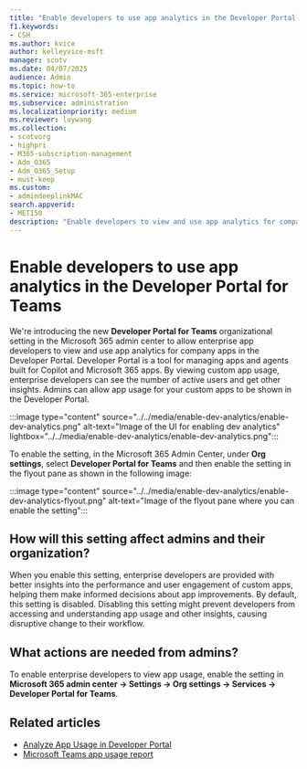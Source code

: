 ```yaml
---
title: "Enable developers to use app analytics in the Developer Portal for Teams"
f1.keywords:
- CSH
ms.author: kvice
author: kelleyvice-msft
manager: scotv
ms.date: 04/07/2025
audience: Admin
ms.topic: how-to
ms.service: microsoft-365-enterprise
ms.subservice: administration
ms.localizationpriority: medium
ms.reviewer: luywang
ms.collection: 
- scotvorg
- highpri
- M365-subscription-management
- Adm_O365
- Adm_O365_Setup
- must-keep
ms.custom: 
- admindeeplinkMAC
search.appverid:
- MET150
description: "Enable developers to view and use app analytics for company apps in the Developer Portal using the Developer Portal for Teams setting."
---
```


# Enable developers to use app analytics in the Developer Portal for Teams

We're introducing the new **Developer Portal for Teams** organizational setting in the Microsoft 365 admin center to allow enterprise app developers to view and use app analytics for company apps in the Developer Portal. Developer Portal is a tool for managing apps and agents built for Copilot and Microsoft 365 apps. By viewing custom app usage, enterprise developers can see the number of active users and get other insights. Admins can allow app usage for your custom apps to be shown in the Developer Portal.

:::image type="content" source="../../media/enable-dev-analytics/enable-dev-analytics.png" alt-text="Image of the UI for enabling dev analytics" lightbox="../../media/enable-dev-analytics/enable-dev-analytics.png":::

To enable the setting, in the Microsoft 365 Admin Center, under **Org settings**, select **Developer Portal for Teams** and then enable the setting in the flyout pane as shown in the following image:

:::image type="content" source="../../media/enable-dev-analytics/enable-dev-analytics-flyout.png" alt-text="Image of the flyout pane where you can enable the setting":::

## How will this setting affect admins and their organization?

When you enable this setting, enterprise developers are provided with better insights into the performance and user engagement of custom apps, helping them make informed decisions about app improvements. By default, this setting is disabled. Disabling this setting might prevent developers from accessing and understanding app usage and other insights, causing disruptive change to their workflow.

## What actions are needed from admins?

To enable enterprise developers to view app usage, enable the setting in **Microsoft 365 admin center -> Settings -> Org settings -> Services -> Developer Portal for Teams**.

## Related articles

- [Analyze App Usage in Developer Portal](/microsoftteams/platform/concepts/build-and-test/analyze-your-apps-usage-in-developer-portal?tabs=custom-apps-built-for-your-org)
- [Microsoft Teams app usage report](/microsoftteams/teams-analytics-and-reports/app-usage-report)

